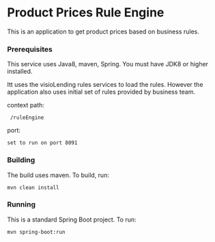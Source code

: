 # Product Prices Rule Engine #

This is an application to get product prices based on business rules.

### Prerequisites ###

This service uses Java8, maven, Spring. You must have JDK8 or higher installed.

Itt uses the visioLending rules services to load the rules. However the application
also uses initial set of rules provided by business team.

context path:
````
 /ruleEngine
````

port:

```
set to run on port 8091
```

### Building ###

The build uses maven. To build, run:

```
mvn clean install
```

### Running ###

This is a standard Spring Boot project. To run:

```
mvn spring-boot:run

```